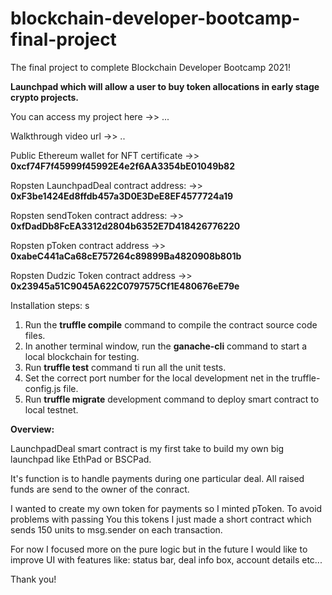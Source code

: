 # blockchain-developer-bootcamp-final-project
The final project to complete Blockchain Developer Bootcamp 2021!

**Launchpad which will allow a user to buy token allocations in early stage crypto projects.**


You can access my project here ->> ...

Walkthrough video url ->> ..

Public Ethereum wallet for NFT certificate ->> **0xcf74F7f45999f45992E4e2f6AA3354bE01049b82**


Ropsten LaunchpadDeal contract address: ->> **0xF3be1424Ed8ffdb457a3D0E3DeE8EF4577724a19**


Ropsten sendToken contract address: ->> **0xfDadDb8FcEA3312d2804b6352E7D418426776220**


Ropsten pToken contract address ->> **0xabeC441aCa68cE757264c89899Ba4820908b801b**


Ropsten Dudzic Token contract address ->> **0x23945a51C9045A622C0797575Cf1E480676eE79e**




Installation steps:
s
1. Run the **truffle compile** command to compile the contract source code files.
2. In another terminal window, run the **ganache-cli** command to start a local blockchain for testing.
3. Run **truffle test** command ti run all the unit tests.
4. Set the correct port number for the local development net in the truffle-config.js file.
5. Run **truffle migrate** development command to deploy smart contract to local testnet. 


**Overview:**

LaunchpadDeal smart contract is my first take to build my own big launchpad like EthPad or BSCPad. 

It's function is to handle payments during one particular deal. All raised funds are send to the owner of the conract.

I wanted to create my own token for payments so I minted pToken. To avoid problems with passing You this tokens I just made a short contract which sends 150 units to msg.sender on each transaction. 

For now I focused more on the pure logic but in the future I would like to improve UI with features like: status bar, deal info box, account details etc...

Thank you!
